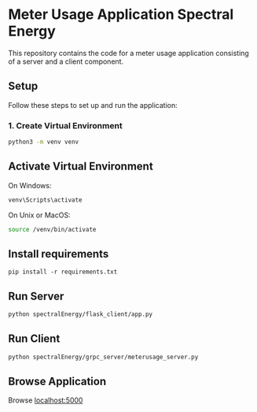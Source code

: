 

# Meter Usage Application Spectral Energy

This repository contains the code for a meter usage application consisting of a server and a client component.

## Setup

Follow these steps to set up and run the application:

### 1. Create Virtual Environment

```bash
python3 -m venv venv
```
## Activate Virtual Environment
On Windows:
```bash
venv\Scripts\activate
```

On Unix or MacOS:
```bash
source /venv/bin/activate
```

## Install requirements
```
pip install -r requirements.txt
```

## Run Server
```bash
python spectralEnergy/flask_client/app.py
```

## Run Client
```bash
python spectralEnergy/grpc_server/meterusage_server.py
```

## Browse Application
Browse [localhost:5000](localhost:5000)
